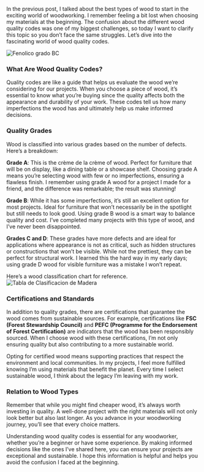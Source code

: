 In the previous post, I talked about the best types of wood to start in the exciting world of woodworking. I remember feeling a bit lost when choosing my materials at the beginning. The confusion about the different wood quality codes was one of my biggest challenges, so today I want to clarify this topic so you don’t face the same struggles. Let’s dive into the fascinating world of wood quality codes.

![Fenolico grado BC](/images/blog/codigos-calidad-madera/fenolicoBC.webp)

### What Are Wood Quality Codes?
Quality codes are like a guide that helps us evaluate the wood we’re considering for our projects. When you choose a piece of wood, it’s essential to know what you’re buying since the quality affects both the appearance and durability of your work. These codes tell us how many imperfections the wood has and ultimately help us make informed decisions.

### Quality Grades
Wood is classified into various grades based on the number of defects. Here’s a breakdown:

**Grade A**: This is the crème de la crème of wood. Perfect for furniture that will be on display, like a dining table or a showcase shelf. Choosing grade A means you’re selecting wood with few or no imperfections, ensuring a flawless finish. I remember using grade A wood for a project I made for a friend, and the difference was remarkable; the result was stunning!

**Grade B**: While it has some imperfections, it’s still an excellent option for most projects. Ideal for furniture that won’t necessarily be in the spotlight but still needs to look good. Using grade B wood is a smart way to balance quality and cost. I’ve completed many projects with this type of wood, and I’ve never been disappointed.

**Grades C and D**: These grades have more defects and are ideal for applications where appearance is not as critical, such as hidden structures or constructions that won’t be visible. While not the prettiest, they can be perfect for structural work. I learned this the hard way in my early days; using grade D wood for visible furniture was a mistake I won’t repeat.

Here’s a wood classification chart for reference.
![Tabla de Clasificacion de Madera](/images/blog/codigos-calidad-madera/tablaClasificacionMadera.png)

### Certifications and Standards
In addition to quality grades, there are certifications that guarantee the wood comes from sustainable sources. For example, certifications like **FSC (Forest Stewardship Council)** and **PEFC (Programme for the Endorsement of Forest Certification)** are indicators that the wood has been responsibly sourced. When I choose wood with these certifications, I’m not only ensuring quality but also contributing to a more sustainable world.

Opting for certified wood means supporting practices that respect the environment and local communities. In my projects, I feel more fulfilled knowing I’m using materials that benefit the planet. Every time I select sustainable wood, I think about the legacy I’m leaving with my work.

### Relation to Wood Types
Remember that while you might find cheaper wood, it’s always worth investing in quality. A well-done project with the right materials will not only look better but also last longer. As you advance in your woodworking journey, you’ll see that every choice matters.

Understanding wood quality codes is essential for any woodworker, whether you’re a beginner or have some experience. By making informed decisions like the ones I’ve shared here, you can ensure your projects are exceptional and sustainable. I hope this information is helpful and helps you avoid the confusion I faced at the beginning.